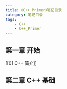 ```yaml
---
title: 《C++ Primer》笔记目录
category: 笔记目录
tags:
    - C++
    - C++_Primer
---
```


## 第一章 开始
[[01 C++ 简介]]

## 第二章 C++ 基础
